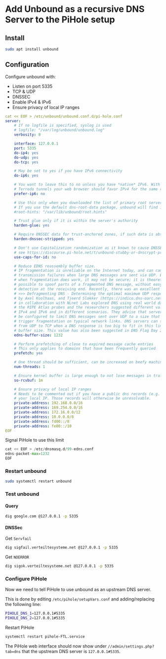 # Add Unbound as a recursive DNS Server to the PiHole setup

## Install

```bash
sudo apt install unbound
```

## Configuration

Configure unbound with:

- Listen on port 5335
- TCP & UDP
- DNSSEC
- Enable IPv4 & IPv6
- Ensure privacy of local IP ranges

```yaml
cat << EOF > /etc/unbound/unbound.conf.d/pi-hole.conf
server:
    # If no logfile is specified, syslog is used
    # logfile: "/var/log/unbound/unbound.log"
    verbosity: 0

    interface: 127.0.0.1
    port: 5335
    do-ip4: yes
    do-udp: yes
    do-tcp: yes

    # May be set to yes if you have IPv6 connectivity
    do-ip6: yes

    # You want to leave this to no unless you have *native* IPv6. With 6to4 and
    # Terredo tunnels your web browser should favor IPv4 for the same reasons
    prefer-ip6: no

    # Use this only when you downloaded the list of primary root servers!
    # If you use the default dns-root-data package, unbound will find it automatically
    #root-hints: "/var/lib/unbound/root.hints"

    # Trust glue only if it is within the server's authority
    harden-glue: yes

    # Require DNSSEC data for trust-anchored zones, if such data is absent, the zone becomes BOGUS
    harden-dnssec-stripped: yes

    # Don't use Capitalization randomization as it known to cause DNSSEC issues sometimes
    # see https://discourse.pi-hole.net/t/unbound-stubby-or-dnscrypt-proxy/9378 for further details
    use-caps-for-id: no

    # Reduce EDNS reassembly buffer size.
    # IP fragmentation is unreliable on the Internet today, and can cause
    # transmission failures when large DNS messages are sent via UDP. Even
    # when fragmentation does work, it may not be secure; it is theoretically
    # possible to spoof parts of a fragmented DNS message, without easy
    # detection at the receiving end. Recently, there was an excellent study
    # >>> Defragmenting DNS - Determining the optimal maximum UDP response size for DNS <<<
    # by Axel Koolhaas, and Tjeerd Slokker (https://indico.dns-oarc.net/event/36/contributions/776/)
    # in collaboration with NLnet Labs explored DNS using real world data from the
    # the RIPE Atlas probes and the researchers suggested different values for
    # IPv4 and IPv6 and in different scenarios. They advise that servers should
    # be configured to limit DNS messages sent over UDP to a size that will not
    # trigger fragmentation on typical network links. DNS servers can switch
    # from UDP to TCP when a DNS response is too big to fit in this limited
    # buffer size. This value has also been suggested in DNS Flag Day 2020.
    edns-buffer-size: 1232

    # Perform prefetching of close to expired message cache entries
    # This only applies to domains that have been frequently queried
    prefetch: yes

    # One thread should be sufficient, can be increased on beefy machines. In reality for most users running on small networks or on a single machine, it should be unnecessary to seek performance enhancement by increasing num-threads above 1.
    num-threads: 1

    # Ensure kernel buffer is large enough to not lose messages in traffic spikes
    so-rcvbuf: 1m

    # Ensure privacy of local IP ranges
    # Needs to be commented out if you have a public dns records (e.g. Cloudflare) resolving to
    # your local IP. Those records will otherwise be unresolvable.
    private-address: 192.168.0.0/16
    private-address: 169.254.0.0/16
    private-address: 172.16.0.0/12
    private-address: 10.0.0.0/8
    private-address: fd00::/8
    private-address: fe80::/10
EOF
```

Signal PiHole to use this limit

```python
cat << EOF > /etc/dnsmasq.d/99-edns.conf
edns-packet-max=1232
EOF
```

### Restart unbound

```bash
sudo systemctl restart unbound
```

### Test unbound

#### Query

```bash
dig google.com @127.0.0.1 -p 5335
```

#### DNSSec

Get `Servfail`

```bash
dig sigfail.verteiltesysteme.net @127.0.0.1 -p 5335
```

Get `NOERROR`

```bash
dig sigok.verteiltesysteme.net @127.0.0.1 -p 5335
```

### Configure PiHole

Now we need to tell PiHole to use unbound as an upstream DNS server.

This is done by editing `/etc/pihole/setupVars.conf` and adding/replacing the following line:

```bash
PIHOLE_DNS_1=127.0.0.1#5335
PIHOLE_DNS_2=127.0.0.1#5335
```

Restart PiHole

```bash
systemctl restart pihole-FTL.service
```

The PiHole web interface should now show under `//admin/settings.php?tab=dns` that the upstream DNS server is `127.0.0.1#5335`.

